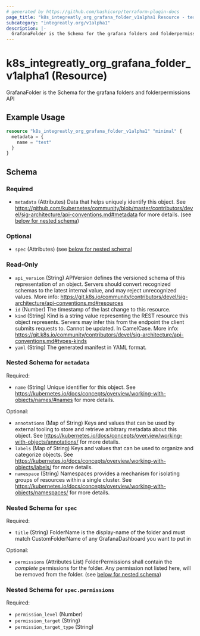 ```yaml
---
# generated by https://github.com/hashicorp/terraform-plugin-docs
page_title: "k8s_integreatly_org_grafana_folder_v1alpha1 Resource - terraform-provider-k8s"
subcategory: "integreatly.org/v1alpha1"
description: |-
  GrafanaFolder is the Schema for the grafana folders and folderpermissions API
---
```


# k8s_integreatly_org_grafana_folder_v1alpha1 (Resource)

GrafanaFolder is the Schema for the grafana folders and folderpermissions API

## Example Usage

```terraform
resource "k8s_integreatly_org_grafana_folder_v1alpha1" "minimal" {
  metadata = {
    name = "test"
  }
}
```

<!-- schema generated by tfplugindocs -->
## Schema

### Required

- `metadata` (Attributes) Data that helps uniquely identify this object. See https://github.com/kubernetes/community/blob/master/contributors/devel/sig-architecture/api-conventions.md#metadata for more details. (see [below for nested schema](#nestedatt--metadata))

### Optional

- `spec` (Attributes) (see [below for nested schema](#nestedatt--spec))

### Read-Only

- `api_version` (String) APIVersion defines the versioned schema of this representation of an object. Servers should convert recognized schemas to the latest internal value, and may reject unrecognized values. More info: https://git.k8s.io/community/contributors/devel/sig-architecture/api-conventions.md#resources
- `id` (Number) The timestamp of the last change to this resource.
- `kind` (String) Kind is a string value representing the REST resource this object represents. Servers may infer this from the endpoint the client submits requests to. Cannot be updated. In CamelCase. More info: https://git.k8s.io/community/contributors/devel/sig-architecture/api-conventions.md#types-kinds
- `yaml` (String) The generated manifest in YAML format.

<a id="nestedatt--metadata"></a>
### Nested Schema for `metadata`

Required:

- `name` (String) Unique identifier for this object. See https://kubernetes.io/docs/concepts/overview/working-with-objects/names/#names for more details.

Optional:

- `annotations` (Map of String) Keys and values that can be used by external tooling to store and retrieve arbitrary metadata about this object. See https://kubernetes.io/docs/concepts/overview/working-with-objects/annotations/ for more details.
- `labels` (Map of String) Keys and values that can be used to organize and categorize objects. See https://kubernetes.io/docs/concepts/overview/working-with-objects/labels/ for more details.
- `namespace` (String) Namespaces provides a mechanism for isolating groups of resources within a single cluster. See https://kubernetes.io/docs/concepts/overview/working-with-objects/namespaces/ for more details.


<a id="nestedatt--spec"></a>
### Nested Schema for `spec`

Required:

- `title` (String) FolderName is the display-name of the folder and must match CustomFolderName of any GrafanaDashboard you want to put in

Optional:

- `permissions` (Attributes List) FolderPermissions shall contain the _complete_ permissions for the folder. Any permission not listed here, will be removed from the folder. (see [below for nested schema](#nestedatt--spec--permissions))

<a id="nestedatt--spec--permissions"></a>
### Nested Schema for `spec.permissions`

Required:

- `permission_level` (Number)
- `permission_target` (String)
- `permission_target_type` (String)


